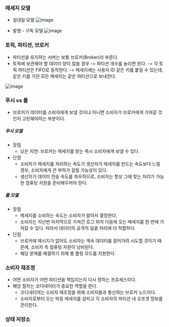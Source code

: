 
### 메세지 모델
- 일대일 모델
![image](https://github.com/user-attachments/assets/9f320959-5d32-4987-977d-a55c813e1783)


- 발행 - 구독 모델 
![image](https://github.com/user-attachments/assets/271b50b4-041a-42e2-8864-3a9ee87ad173)

### 토픽, 파티션, 브로커
- 파티션을 유지하는 서버는 보통 브로커(Broker)라 부른다. 
- 토픽에 보관해야 할 데이터 양이 많을 경우 -> 파티션 개수를 늘리면 된다. -> 각 토픽 파티션은 FIFO로 동작한다. -> 메세지에는 사용자 ID 같은 키를 붙일 수 있는데, 같은 키를 가진 모든 메세지는 같은 파티션으로 보내진다.


![image](https://github.com/user-attachments/assets/3d0922b4-9323-4130-a6aa-555ef8c46035)

 
### 푸시 vs 풀
- 브로커가 데이터를 소비자에게 보낼 것이냐 아니면 소비자가 브로커에게 가져갈 것인지 고민해야하는 부분이다.

 
##### 푸시 모델

- 장점 
  - 낮은 지연: 브로커는 메세지를 받는 즉시 소비자에게 보낼 수 있다.
- 단점
  - 소비자가 메세지를 처리하는 속도가 생산자가 메세지를 만드는 속도보다 느릴 경우, 소비자에게 큰 부하가 걸릴 가능성이 있다.
  - 생산자가 데이터 전송 속도를 좌우하므로, 소비자는 항상 그에 맞는 처리가 가능한 컴퓨팅 자원을 준비해두어야 한다.

##### 풀 모델
- 장점
  - 메세지를 소비하는 속도는 소비자가 알아서 결정한다. 
   - 소비자는 지난번 마지막으로 가져간 로그 위치 다음에 오는 메세지를 한 번에 가져갈 수 있다. 따라서 데이터의 공격적 일괄 처리에 더 적합하다.
- 단점
   - 브로커에 메시지가 없어도 소비자는 계속 데이터를 끌어가려 시도할 것이기 때문에, 소비자 측 컴퓨팅 자원이 낭비된다.
   - 해당 문제를 해결하기 위해 롱 풀링 모드를 지원한다.
 

### 소비자 재조정
- 어떤 소비자가 어떤 파티션을 책임지는지 다시 정하는 프로세스이다.
- 해당 절차는 코디네이터가 중요한 역할을 한다.
   - 코디네티어는 소비자 재조정을 위해 소비자들과 통신하는 브로커 노드이다.
   - 소비자로부터 오는 박동 메세지를 살피고 각 소비자의 파티션 내 오프셋 정보를 관리한다.
 
### 상태 저장소

